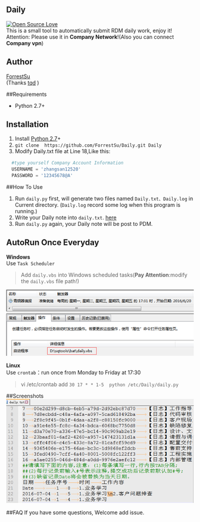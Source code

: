 ## Daily
[![Open Source Love](https://badges.frapsoft.com/os/v1/open-source.svg?v=102)](https://github.com/ForrestSu)  
This is a small tool to automatically submit RDM daily work, enjoy it!  
Attention: Please use it in **Company Network**!(Also you can connect **Company vpn**)  
## Author
[ForrestSu](https://github.com/ForrestSu)  
(Thanks [tqd](https://github.com/tanqidong) )

##Requirements
* Python 2.7+ 

## Installation
1. Install [Python 2.7](https://www.python.org/downloads/)+
2. `git clone  https://github.com/ForrestSu/Daily.git Daily`  
3. Modify Daily.txt file at Line 18,Like this:
```python  
  #type yourself Company Account Information  
  USERNAME = 'zhangsan12520'  
  PASSWORD = '12345678@A' 
``` 

##How To Use
1. Run `daily.py` first, will generate two files named `Daily.txt、Daily.log` in Current directory. (`Daily.log` record some log when this program is running.)
2. Write your Daily note into `daily.txt`. [here](#screenshots)
3. Run `daily.py` again, your Daily note will be post to PDM.

## AutoRun Once Everyday
**Windows**  
Use `Task Scheduler`
>Add `daily.vbs` into Windows scheduled tasks(**Pay Attention**:modify the `daily.vbs` file path!)  

![RDM](https://github.com/ForrestSu/Daily/blob/master/png/taskschedule.png)

**Linux**  
Use `crontab`：run once from Monday to Friday  at 17:30  
>vi /etc/crontab 
>add `30 17 * * 1-5  python /etc/Daily/daily.py`

##Screenshots
![RDM](https://github.com/ForrestSu/Daily/blob/master/png/daily.png)

##FAQ
If you have some questions, Welcome add issue.
